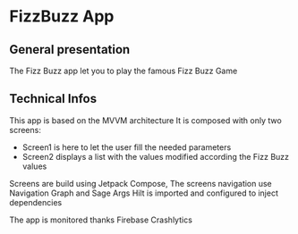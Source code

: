 # FizzBuzz App

## General presentation
The Fizz Buzz app let you to play the famous Fizz Buzz Game

## Technical Infos
This app is based on the MVVM architecture
It is composed with only two screens:
- Screen1 is here to let the user fill the needed parameters
- Screen2 displays a list with the values modified according the Fizz Buzz values

Screens are build using Jetpack Compose,
The screens navigation use Navigation Graph and Sage Args
Hilt is imported and configured to inject dependencies 

The app is monitored thanks Firebase Crashlytics